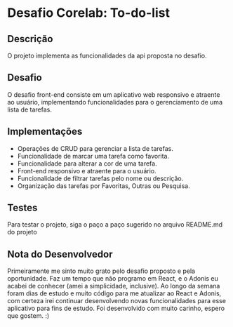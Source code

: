 # Desafio Corelab: To-do-list

## Descrição
O projeto implementa as funcionalidades da api proposta no desafio.

## Desafio
O desafio front-end consiste em um aplicativo web responsivo e atraente ao usuário, implementando funcionalidades para o gerenciamento de uma lista de tarefas.

## Implementações
- Operações de CRUD para gerenciar a lista de tarefas.
- Funcionalidade de marcar uma tarefa como favorita.
- Funcionalidade para alterar a cor de uma tarefa.
- Front-end responsivo e atraente para o usuário.
- Funcionalidade de filtrar tarefas pelo nome ou descrição.
- Organização das tarefas por Favoritas, Outras ou Pesquisa.

## Testes
Para testar o projeto, siga o paço a paço sugerido no arquivo README.md do projeto

## Nota do Desenvolvedor
Primeiramente me sinto muito grato pelo desafio proposto e pela oportunidade. Faz um tempo que não programo em React, e o Adonis eu acabei de conhecer (amei a simplicidade, inclusive). Ao longo da semana foram dias de estudo e muito código para me atualizar ao React e Adonis, com certeza irei continuar desenvolvendo novas funcionalidades para esse aplicativo para fins de estudo. Foi desenvolvido com muito carinho, espero que gostem. :)